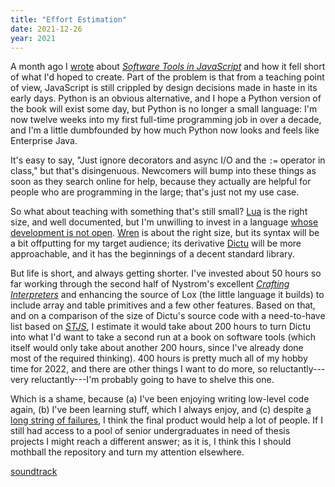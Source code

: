 ```yaml
---
title: "Effort Estimation"
date: 2021-12-26
year: 2021
---
```


A month ago I [wrote]({{site.github.url}}/2021/11/23/not-what-i-set-out-to-do/) about
*[Software Tools in JavaScript](https://stjs.tech/)*
and how it fell short of what I'd hoped to create.
Part of the problem is that from a teaching point of view,
JavaScript is still crippled by design decisions made in haste in its early days.
Python is an obvious alternative,
and I hope a Python version of the book will exist some day,
but Python is no longer a small language:
I'm now twelve weeks into my first full-time programming job in over a decade,
and I'm a little dumbfounded by how much Python now looks and feels like Enterprise Java.

It's easy to say,
"Just ignore decorators and async I/O and the `:=` operator in class,"
but that's disingenuous.
Newcomers will bump into these things as soon as they search online for help,
because they actually are helpful for people who are programming in the large;
that's just not my use case.

So what about teaching with something that's still small?
[Lua](https://www.lua.org/) is the right size, and well documented,
but I'm unwilling to invest in a language
[whose development is not open](http://lua-users.org/lists/lua-l/2008-06/msg00407.html).
[Wren](https://wren.io/) is about the right size,
but its syntax will be a bit offputting for my target audience;
its derivative [Dictu](https://dictu-lang.com/) will be more approachable,
and it has the beginnings of a decent standard library.

But life is short, and always getting shorter.
I've invested about 50 hours so far working through the second half of
Nystrom's excellent [*Crafting Interpreters*](https://craftinginterpreters.com/)
and enhancing the source of Lox (the little language it builds)
to include array and table primitives and a few other features.
Based on that,
and on a comparison of the size of Dictu's source code with
a need-to-have list based on [*STJS*](https://stjs.tech/),
I estimate it would take about 200 hours to turn Dictu into
what I'd want to take a second run at a book on software tools
(which itself would only take about another 200 hours,
since I've already done most of the required thinking).
400 hours is pretty much all of my hobby time for 2022,
and there are other things I want to do more,
so reluctantly---very reluctantly---I'm probably going to have to shelve this one.

Which is a shame,
because (a) I've been enjoying writing low-level code again,
(b) I've been learning stuff, which I always enjoy,
and (c) despite [a long string of failures]({{site.github.url}}/2020/07/09/acm-sigsoft-award/),
I think the final product would help a lot of people.
If I still had access to a pool of senior undergraduates in need of thesis projects
I might reach a different answer;
as it is,
I think this I should mothball the repository and turn my attention elsewhere.

[soundtrack](https://www.youtube.com/watch?v=dpN_kpbVo3U)
